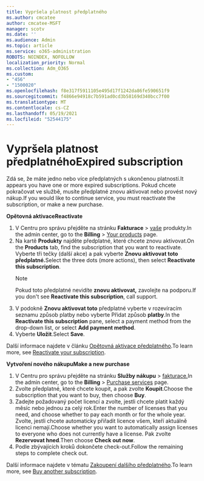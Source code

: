 ```yaml
---
title: Vypršela platnost předplatného
ms.author: cmcatee
author: cmcatee-MSFT
manager: scotv
ms.date: ''
ms.audience: Admin
ms.topic: article
ms.service: o365-administration
ROBOTS: NOINDEX, NOFOLLOW
localization_priority: Normal
ms.collection: Adm_O365
ms.custom:
- "456"
- "1500020"
ms.openlocfilehash: f8e317f5911105e495d17f1242da86fe590651f9
ms.sourcegitcommit: f4866e94918c7b591ad0cd3b58169d340bcc7f00
ms.translationtype: MT
ms.contentlocale: cs-CZ
ms.lasthandoff: 05/19/2021
ms.locfileid: "52544175"
---
```

# <a name="expired-subscription"></a><span data-ttu-id="7b172-102">Vypršela platnost předplatného</span><span class="sxs-lookup"><span data-stu-id="7b172-102">Expired subscription</span></span>

<span data-ttu-id="7b172-103">Zdá se, že máte jedno nebo více předplatných s ukončenou platností.</span><span class="sxs-lookup"><span data-stu-id="7b172-103">It appears you have one or more expired subscriptions.</span></span> <span data-ttu-id="7b172-104">Pokud chcete pokračovat ve službě, musíte předplatné znovu aktivovat nebo provést nový nákup.</span><span class="sxs-lookup"><span data-stu-id="7b172-104">If you would like to continue service, you must reactivate the subscription, or make a new purchase.</span></span>
  
<span data-ttu-id="7b172-105">**Opětovná aktivace**</span><span class="sxs-lookup"><span data-stu-id="7b172-105">**Reactivate**</span></span>
  
1. <span data-ttu-id="7b172-106">V Centru pro správu přejděte na stránku **Fakturace** \> [vaše](https://go.microsoft.com/fwlink/p/?linkid=842054) produkty.</span><span class="sxs-lookup"><span data-stu-id="7b172-106">In the admin center, go to the **Billing** \> [Your products](https://go.microsoft.com/fwlink/p/?linkid=842054) page.</span></span>
2. <span data-ttu-id="7b172-107">Na kartě **Produkty** najděte předplatné, které chcete znovu aktivovat.</span><span class="sxs-lookup"><span data-stu-id="7b172-107">On the **Products** tab, find the subscription that you want to reactivate.</span></span> <span data-ttu-id="7b172-108">Vyberte tři tečky (další akce) a pak vyberte **Znovu aktivovat toto předplatné.**</span><span class="sxs-lookup"><span data-stu-id="7b172-108">Select the three dots (more actions), then select **Reactivate this subscription**.</span></span>
    > [!NOTE]
    > <span data-ttu-id="7b172-109">Pokud toto předplatné nevidíte **znovu aktivovat,** zavolejte na podporu.</span><span class="sxs-lookup"><span data-stu-id="7b172-109">If you don't see **Reactivate this subscription**, call support.</span></span>
3. <span data-ttu-id="7b172-110">V podokně **Znovu aktivovat toto** předplatné vyberte v rozevíracím seznamu způsob platby nebo vyberte Přidat způsob **platby**.</span><span class="sxs-lookup"><span data-stu-id="7b172-110">In the **Reactivate this subscription** pane, select a payment method from the drop-down list, or select **Add payment method**.</span></span>
4. <span data-ttu-id="7b172-111">Vyberte **Uložit**.</span><span class="sxs-lookup"><span data-stu-id="7b172-111">Select **Save**.</span></span>

<span data-ttu-id="7b172-112">Další informace najdete v článku [Opětovná aktivace předplatného](/microsoft-365/commerce/subscriptions/reactivate-your-subscription).</span><span class="sxs-lookup"><span data-stu-id="7b172-112">To learn more, see [Reactivate your subscription](/microsoft-365/commerce/subscriptions/reactivate-your-subscription).</span></span>

<span data-ttu-id="7b172-113">**Vytvoření nového nákupu**</span><span class="sxs-lookup"><span data-stu-id="7b172-113">**Make a new purchase**</span></span>
  
1. <span data-ttu-id="7b172-114">V Centru pro správu přejděte na stránku **Služby nákupu** \> [fakturace.](https://go.microsoft.com/fwlink/p/?linkid=868433)</span><span class="sxs-lookup"><span data-stu-id="7b172-114">In the admin center, go to the **Billing** \> [Purchase services](https://go.microsoft.com/fwlink/p/?linkid=868433) page.</span></span>
2. <span data-ttu-id="7b172-115">Zvolte předplatné, které chcete koupit, a pak zvolte **Koupit**.</span><span class="sxs-lookup"><span data-stu-id="7b172-115">Choose the subscription that you want to buy, then choose **Buy**.</span></span>
3. <span data-ttu-id="7b172-116">Zadejte požadovaný počet licencí a zvolte, jestli chcete platit každý měsíc nebo jednou za celý rok.</span><span class="sxs-lookup"><span data-stu-id="7b172-116">Enter the number of licenses that you need, and choose whether to pay each month or for the whole year.</span></span> <span data-ttu-id="7b172-117">Zvolte, jestli chcete automaticky přiřadit licence všem, kteří aktuálně licenci nemají.</span><span class="sxs-lookup"><span data-stu-id="7b172-117">Choose whether you want to automatically assign licenses to everyone who does not currently have a license.</span></span> <span data-ttu-id="7b172-118">Pak zvolte **Rezervovat hned**.</span><span class="sxs-lookup"><span data-stu-id="7b172-118">Then choose **Check out now**.</span></span>
4. <span data-ttu-id="7b172-119">Podle zbývajících kroků dokončete check-out.</span><span class="sxs-lookup"><span data-stu-id="7b172-119">Follow the remaining steps to complete check out.</span></span>

<span data-ttu-id="7b172-120">Další informace najdete v tématu [Zakoupení dalšího předplatného](/microsoft-365/commerce/buy-another-subscription).</span><span class="sxs-lookup"><span data-stu-id="7b172-120">To learn more, see [Buy another subscription](/microsoft-365/commerce/buy-another-subscription).</span></span>